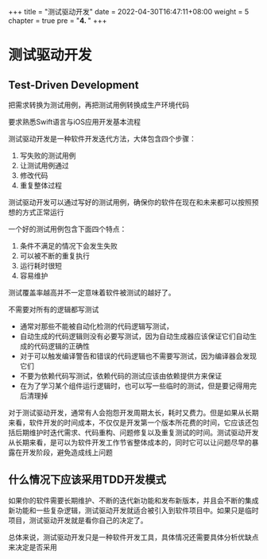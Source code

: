 +++
title = "测试驱动开发"
date = 2022-04-30T16:47:11+08:00
weight = 5
chapter = true
pre = "<b>4. </b>"
+++

# 测试驱动开发

## Test-Driven Development

把需求转换为测试用例，再把测试用例转换成生产环境代码

要求熟悉Swift语言与iOS应用开发基本流程

测试驱动开发是一种软件开发迭代方法，大体包含四个步骤：

1. 写失败的测试用例
2. 让测试用例通过
3. 修改代码
4. 重复整体过程

测试驱动开发可以通过写好的测试用例，确保你的软件在现在和未来都可以按照预想的方式正常运行

一个好的测试用例包含下面四个特点：

1. 条件不满足的情况下会发生失败
2. 可以被不断的重复执行
3. 运行耗时很短
4. 容易维护


测试覆盖率越高并不一定意味着软件被测试的越好了。

不需要对所有的逻辑都写测试

- 通常对那些不能被自动化检测的代码逻辑写测试，
- 自动生成的代码逻辑则没有必要写测试，因为自动生成器应该保证它们自动生成的代码逻辑的正确性
- 对于可以触发编译警告和错误的代码逻辑也不需要写测试，因为编译器会发现它们
- 不要为依赖代码写测试，依赖代码的测试应该由依赖提供方来保证
- 在为了学习某个组件运行逻辑时，也可以写一些临时的测试，但是要记得用完后清理掉


对于测试驱动开发，通常有人会抱怨开发周期太长，耗时又费力。但是如果从长期来看，软件开发的时间成本，不仅仅是开发第一个版本所花费的时间，它应该还包括后期维护时迭代需求、代码重构、问题修复以及重复测试的时间。测试驱动开发从长期来看，是可以为软件开发工作节省整体成本的，同时它可以让问题尽早的暴露在开发阶段，避免造成线上问题


## 什么情况下应该采用TDD开发模式

如果你的软件需要长期维护、不断的迭代新功能和发布新版本，并且会不断的集成新功能和一些复杂逻辑，测试驱动开发就适合被引入到软件项目中。如果只是临时项目，测试驱动开发就是看你自己的决定了。

总体来说，测试驱动开发只是一种软件开发工具，具体情况还需要具体分析优缺点来决定是否采用
